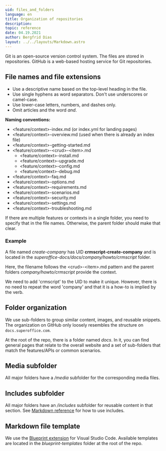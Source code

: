 ```yaml
---
uid: files_and_folders
language: en
title: Organization of repositories
description: 
topic: reference
date: 04.19.2021
author: Bergfrid Dias
layout: ../../layouts/Markdown.astro
---
```


<!-- # Organization of repositories -->

Git is an open-source version control system. The files are stored in repositories. GitHub is a web-based hosting service for Git repositories.

## File names and file extensions

* Use a descriptive name based on the top-level heading in the file.
* Use single hyphens as word separators. Don't use underscores or camel-case.
* Use lower-case letters, numbers, and dashes only.
* Omit articles and the word *and*.

**Naming conventions:**

* \<feature/context>-index.md (or index.yml for landing pages)
* \<feature/context>-overview.md (used when there is already an index file)
* \<feature/context>-getting-started.md
* \<feature/context>-\<crud>-\<item>.md
  * \<feature/context>-install.md
  * \<feature/context>-upgrade.md
  * \<feature/context>-config.md
  * \<feature/context>-debug.md
* \<feature/context>-faq.md
* \<feature/context>-options.md
* \<feature/context>-requirements.md
* \<feature/context>-scenarios.md
* \<feature/context>-security.md
* \<feature/context>-settings.md
* \<feature/context>-troubleshooting.md

If there are multiple features or contexts in a single folder, you need to specify that in the file names. Otherwise, the parent folder should make that clear.

### Example

<!-- markdownlint-disable MD044 -->
A file named *create-company* has UID **crmscript-create-company** and is located in the *superoffice-docs/docs/company/howto/crmscript* folder.

Here, the filename follows the \<crud>-\<item>.md pattern and the parent folders *company/howto/crmscript* provide the context.

We need to add 'crmscript' to the UID to make it unique. However, there is no need to repeat the word 'company' and that it is a how-to is implied by the verb.
<!-- markdownlint-restore -->

## Folder organization

We use sub-folders to group similar content, images, and reusable snippets. The organization on GitHub only loosely resembles the structure on `docs.superoffice.com`.

At the root of the repo, there is a folder named *docs*. In it, you can find general pages that relate to the overall website and a set of sub-folders that match the features/APIs or common scenarios.

## Media subfolder

All major folders have a */media* subfolder for the corresponding media files.

## Includes subfolder

All major folders have an */includes* subfolder for reusable content in that section. See [Markdown reference][1] for how to use includes.

## Markdown file template

We use the [Blueprint extension][2] for Visual Studio Code. Available templates are located in the *blueprint-templates* folder at the root of the repo.

<!-- Referenced links-->
[1]: markdown-guide/index.md
[2]: markdown-guide/using-blueprint-templates.md
